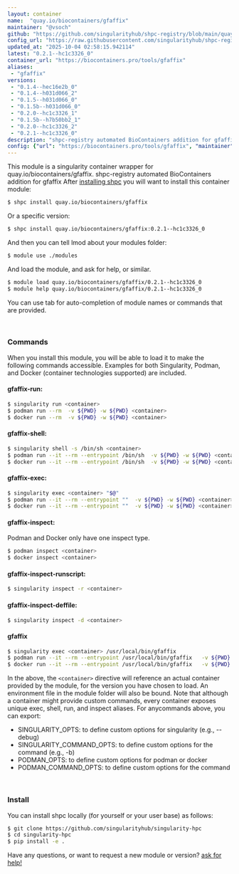 ```yaml
---
layout: container
name:  "quay.io/biocontainers/gfaffix"
maintainer: "@vsoch"
github: "https://github.com/singularityhub/shpc-registry/blob/main/quay.io/biocontainers/gfaffix/container.yaml"
config_url: "https://raw.githubusercontent.com/singularityhub/shpc-registry/main/quay.io/biocontainers/gfaffix/container.yaml"
updated_at: "2025-10-04 02:58:15.942114"
latest: "0.2.1--hc1c3326_0"
container_url: "https://biocontainers.pro/tools/gfaffix"
aliases:
 - "gfaffix"
versions:
 - "0.1.4--hec16e2b_0"
 - "0.1.4--h031d066_2"
 - "0.1.5--h031d066_0"
 - "0.1.5b--h031d066_0"
 - "0.2.0--hc1c3326_1"
 - "0.1.5b--h7b50bb2_1"
 - "0.2.0--hc1c3326_2"
 - "0.2.1--hc1c3326_0"
description: "shpc-registry automated BioContainers addition for gfaffix"
config: {"url": "https://biocontainers.pro/tools/gfaffix", "maintainer": "@vsoch", "description": "shpc-registry automated BioContainers addition for gfaffix", "latest": {"0.2.1--hc1c3326_0": "sha256:6c2f1bb401bbe622219565121d5a9d2b173dffdd46b4bffcaeabaae4b22bef6d"}, "tags": {"0.1.4--hec16e2b_0": "sha256:b501573c8e52d99a2a5c2bd31386e2a7b34160e51561829c7876378cba7d4607", "0.1.4--h031d066_2": "sha256:f60080d6f5f2297ebaee98a93666f1815a094da6d1f8e1404b7917c2c14337cb", "0.1.5--h031d066_0": "sha256:dba00b00cb527db7bc65082cc8eba7ac7e4e45201c00eb9947a82ba621fc6e2b", "0.1.5b--h031d066_0": "sha256:a95f9dca2d450e3b510f02a7927039431b8c37c425eddecdb33c63c5bdf0ff4b", "0.2.0--hc1c3326_1": "sha256:769699c57328e760baec21abadd08cdc5b1cd40d67429ddceffbb1f6774a0d5a", "0.1.5b--h7b50bb2_1": "sha256:18a8767d39001847a4e34188bcdc6ff40244a8b69ff6405a9034062622736fb6", "0.2.0--hc1c3326_2": "sha256:1f2efd72e36003f7a5ba38c15fd433a3035d4c29d3e67caa87bb33a33a2cb5ac", "0.2.1--hc1c3326_0": "sha256:6c2f1bb401bbe622219565121d5a9d2b173dffdd46b4bffcaeabaae4b22bef6d"}, "docker": "quay.io/biocontainers/gfaffix", "aliases": {"gfaffix": "/usr/local/bin/gfaffix"}}
---
```


This module is a singularity container wrapper for quay.io/biocontainers/gfaffix.
shpc-registry automated BioContainers addition for gfaffix
After [installing shpc](#install) you will want to install this container module:


```bash
$ shpc install quay.io/biocontainers/gfaffix
```

Or a specific version:

```bash
$ shpc install quay.io/biocontainers/gfaffix:0.2.1--hc1c3326_0
```

And then you can tell lmod about your modules folder:

```bash
$ module use ./modules
```

And load the module, and ask for help, or similar.

```bash
$ module load quay.io/biocontainers/gfaffix/0.2.1--hc1c3326_0
$ module help quay.io/biocontainers/gfaffix/0.2.1--hc1c3326_0
```

You can use tab for auto-completion of module names or commands that are provided.

<br>

### Commands

When you install this module, you will be able to load it to make the following commands accessible.
Examples for both Singularity, Podman, and Docker (container technologies supported) are included.

#### gfaffix-run:

```bash
$ singularity run <container>
$ podman run --rm  -v ${PWD} -w ${PWD} <container>
$ docker run --rm  -v ${PWD} -w ${PWD} <container>
```

#### gfaffix-shell:

```bash
$ singularity shell -s /bin/sh <container>
$ podman run --it --rm --entrypoint /bin/sh  -v ${PWD} -w ${PWD} <container>
$ docker run --it --rm --entrypoint /bin/sh  -v ${PWD} -w ${PWD} <container>
```

#### gfaffix-exec:

```bash
$ singularity exec <container> "$@"
$ podman run --it --rm --entrypoint ""  -v ${PWD} -w ${PWD} <container> "$@"
$ docker run --it --rm --entrypoint ""  -v ${PWD} -w ${PWD} <container> "$@"
```

#### gfaffix-inspect:

Podman and Docker only have one inspect type.

```bash
$ podman inspect <container>
$ docker inspect <container>
```

#### gfaffix-inspect-runscript:

```bash
$ singularity inspect -r <container>
```

#### gfaffix-inspect-deffile:

```bash
$ singularity inspect -d <container>
```


#### gfaffix

```bash
$ singularity exec <container> /usr/local/bin/gfaffix
$ podman run --it --rm --entrypoint /usr/local/bin/gfaffix   -v ${PWD} -w ${PWD} <container> -c " $@"
$ docker run --it --rm --entrypoint /usr/local/bin/gfaffix   -v ${PWD} -w ${PWD} <container> -c " $@"
```



In the above, the `<container>` directive will reference an actual container provided
by the module, for the version you have chosen to load. An environment file in the
module folder will also be bound. Note that although a container
might provide custom commands, every container exposes unique exec, shell, run, and
inspect aliases. For anycommands above, you can export:

 - SINGULARITY_OPTS: to define custom options for singularity (e.g., --debug)
 - SINGULARITY_COMMAND_OPTS: to define custom options for the command (e.g., -b)
 - PODMAN_OPTS: to define custom options for podman or docker
 - PODMAN_COMMAND_OPTS: to define custom options for the command

<br>

### Install

You can install shpc locally (for yourself or your user base) as follows:

```bash
$ git clone https://github.com/singularityhub/singularity-hpc
$ cd singularity-hpc
$ pip install -e .
```

Have any questions, or want to request a new module or version? [ask for help!](https://github.com/singularityhub/singularity-hpc/issues)